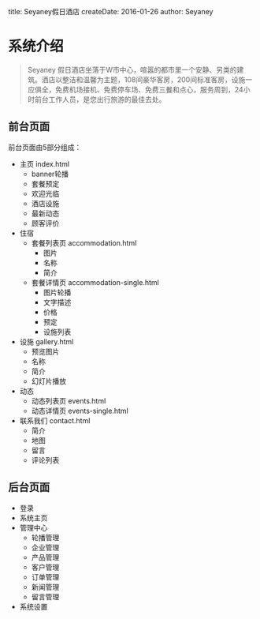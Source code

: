 title: Seyaney假日酒店 
createDate: 2016-01-26 
author: Seyaney  

# 系统介绍 

> Seyaney 假日酒店坐落于W市中心，喧嚣的都市里一个安静、另类的建筑。酒店以整洁和温馨为主题，108间豪华客房，200间标准客房，设施一应俱全，免费机场接机、免费停车场、免费三餐和点心，服务周到，24小时前台工作人员，是您出行旅游的最佳去处。

## 前台页面
前台页面由5部分组成：

 - 主页 index.html 
     + banner轮播
     + 套餐预定
     + 欢迎光临
     + 酒店设施
     + 最新动态
     + 顾客评价   
 - 住宿 
     + 套餐列表页 accommodation.html 
         * 图片
         * 名称
         * 简介
     + 套餐详情页 accommodation-single.html 
         * 图片轮播
         * 文字描述
         * 价格
         * 预定
         * 设施列表
 - 设施 gallery.html
     + 预览图片
     + 名称
     + 简介
     + 幻灯片播放
 - 动态 
     + 动态列表页 events.html
     + 动态详情页 events-single.html
 - 联系我们 contact.html
     + 简介
     + 地图
     + 留言
     + 评论列表 

## 后台页面
 - 登录
 - 系统主页
 - 管理中心
     + 轮播管理
     + 企业管理
     + 产品管理
     + 客户管理
     + 订单管理
     + 新闻管理
     + 留言管理
 - 系统设置

